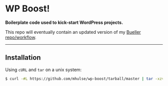 # WP Boost!

**Boilerplate code used to kick-start WordPress projects.**

This repo will eventually contain an updated version of my [Bueller repo/workflow](https://github.com/mhulse/bueller).

---

## Installation

Using `cURL` and `tar` on a unix system:

```bash
$ curl -#L https://github.com/mhulse/wp-boost/tarball/master | tar -xzv --strip-components 1 --exclude=*/{.git*,.editor*,README.*,LICENSE,*.sublime*}
```
